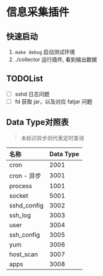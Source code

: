 # 信息采集插件

## 快速启动

1. `make debug` 启动测试环境
2. ./collector 运行插件, 看到输出数据

## TODOList

- [ ] sshd 日志问题
- [ ] fd 获取 jar，以及对应 fatjar 问题

## Data Type对照表

> 未标识异步则代表定时查询

|名称|Data Type|
|:-|:-|
|cron|2001|
|cron - 异步|3001|
|process|1001|
|socket|5001|
|sshd_config|3002|
|ssh_log|3003|
|user|3004|
|ssh_config|3005|
|yum|3006|
|host_scan|3007|
|apps|3008|
